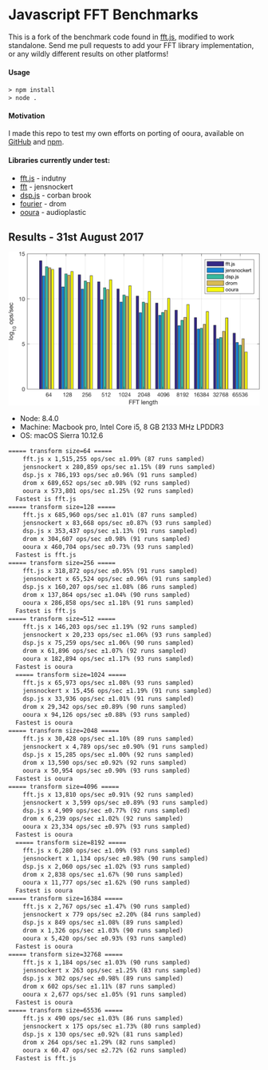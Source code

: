 Javascript FFT Benchmarks
=========================================

This is a fork of the benchmark code found in [fft.js](https://github.com/indutny/fft.js), modified to work standalone. Send me pull requests to add your FFT library implementation, or any wildly different results on other platforms!



#### Usage
```
> npm install
> node .
```

#### Motivation
I made this repo to test my own efforts on porting of ooura, available on [GitHub](https://github.com/audioplastic/ooura) and [npm](https://www.npmjs.com/package/ooura).

#### Libraries currently under test:
- [fft.js](https://www.npmjs.com/package/fft.js) - indutny
- [fft](https://www.npmjs.com/package/fft) - jensnockert
- [dsp.js](https://github.com/corbanbrook/dsp.js) - corban brook
- [fourier](https://www.npmjs.com/package/fourier) - drom
- [ooura](https://www.npmjs.com/package/ooura) - audioplastic


Results - 31st August 2017
-------------------------

![first results](./img/31-8-2017.png)


- Node: 8.4.0
- Machine: Macbook pro, Intel Core i5, 8 GB 2133 MHz LPDDR3
- OS: macOS Sierra 10.12.6



```
===== transform size=64 =====
    fft.js x 1,515,255 ops/sec ±1.09% (87 runs sampled)
    jensnockert x 280,859 ops/sec ±1.15% (89 runs sampled)
    dsp.js x 786,193 ops/sec ±0.96% (91 runs sampled)
    drom x 689,652 ops/sec ±0.98% (92 runs sampled)
    ooura x 573,801 ops/sec ±1.25% (92 runs sampled)
  Fastest is fft.js
===== transform size=128 =====
    fft.js x 685,960 ops/sec ±1.01% (87 runs sampled)
    jensnockert x 83,668 ops/sec ±0.87% (93 runs sampled)
    dsp.js x 353,437 ops/sec ±1.13% (91 runs sampled)
    drom x 304,607 ops/sec ±0.98% (91 runs sampled)
    ooura x 460,704 ops/sec ±0.73% (93 runs sampled)
  Fastest is fft.js
===== transform size=256 =====
    fft.js x 318,872 ops/sec ±0.95% (91 runs sampled)
    jensnockert x 65,524 ops/sec ±0.96% (91 runs sampled)
    dsp.js x 160,207 ops/sec ±1.08% (86 runs sampled)
    drom x 137,864 ops/sec ±1.04% (90 runs sampled)
    ooura x 286,858 ops/sec ±1.18% (91 runs sampled)
  Fastest is fft.js
===== transform size=512 =====
    fft.js x 146,203 ops/sec ±1.19% (92 runs sampled)
    jensnockert x 20,233 ops/sec ±1.06% (93 runs sampled)
    dsp.js x 75,259 ops/sec ±1.06% (90 runs sampled)
    drom x 61,896 ops/sec ±1.07% (92 runs sampled)
    ooura x 182,894 ops/sec ±1.17% (93 runs sampled)
  Fastest is ooura
  ===== transform size=1024 =====
    fft.js x 65,973 ops/sec ±1.08% (93 runs sampled)
    jensnockert x 15,456 ops/sec ±1.19% (91 runs sampled)
    dsp.js x 33,936 ops/sec ±1.01% (91 runs sampled)
    drom x 29,342 ops/sec ±0.89% (90 runs sampled)
    ooura x 94,126 ops/sec ±0.88% (93 runs sampled)
  Fastest is ooura
===== transform size=2048 =====
    fft.js x 30,428 ops/sec ±1.10% (89 runs sampled)
    jensnockert x 4,789 ops/sec ±0.90% (91 runs sampled)
    dsp.js x 15,285 ops/sec ±1.00% (92 runs sampled)
    drom x 13,590 ops/sec ±0.92% (92 runs sampled)
    ooura x 50,954 ops/sec ±0.90% (93 runs sampled)
  Fastest is ooura
===== transform size=4096 =====
    fft.js x 13,810 ops/sec ±0.91% (92 runs sampled)
    jensnockert x 3,599 ops/sec ±0.89% (93 runs sampled)
    dsp.js x 4,909 ops/sec ±0.77% (92 runs sampled)
    drom x 6,239 ops/sec ±1.02% (92 runs sampled)
    ooura x 23,334 ops/sec ±0.97% (93 runs sampled)
  Fastest is ooura
  ===== transform size=8192 =====
    fft.js x 6,280 ops/sec ±1.09% (93 runs sampled)
    jensnockert x 1,134 ops/sec ±0.98% (90 runs sampled)
    dsp.js x 2,060 ops/sec ±1.02% (93 runs sampled)
    drom x 2,838 ops/sec ±1.67% (90 runs sampled)
    ooura x 11,777 ops/sec ±1.62% (90 runs sampled)
  Fastest is ooura
===== transform size=16384 =====
    fft.js x 2,767 ops/sec ±1.47% (90 runs sampled)
    jensnockert x 779 ops/sec ±2.20% (84 runs sampled)
    dsp.js x 849 ops/sec ±1.08% (89 runs sampled)
    drom x 1,326 ops/sec ±1.03% (90 runs sampled)
    ooura x 5,420 ops/sec ±0.93% (93 runs sampled)
  Fastest is ooura
===== transform size=32768 =====
    fft.js x 1,184 ops/sec ±1.03% (90 runs sampled)
    jensnockert x 263 ops/sec ±1.25% (83 runs sampled)
    dsp.js x 302 ops/sec ±0.98% (89 runs sampled)
    drom x 602 ops/sec ±1.11% (87 runs sampled)
    ooura x 2,677 ops/sec ±1.05% (91 runs sampled)
  Fastest is ooura
===== transform size=65536 =====
    fft.js x 490 ops/sec ±1.03% (86 runs sampled)
    jensnockert x 175 ops/sec ±1.73% (80 runs sampled)
    dsp.js x 130 ops/sec ±0.92% (81 runs sampled)
    drom x 264 ops/sec ±1.29% (82 runs sampled)
    ooura x 60.47 ops/sec ±2.72% (62 runs sampled)
  Fastest is fft.js
  ```
